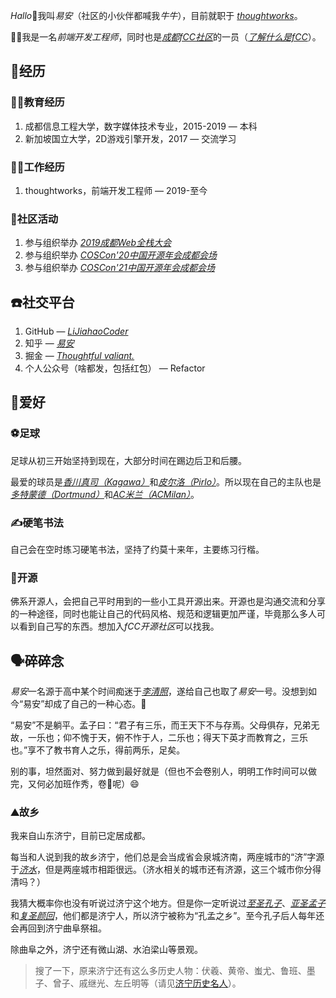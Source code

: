 *Hallo*🙋我叫*易安*（社区的小伙伴都喊我*牛牛*），目前就职于 [*thoughtworks*](https://www.thoughtworks.com/)。

🧑‍💻我是一名*前端开发工程师*，同时也是[*成都fCC社区*](https://fcc-cd.dev/)的一员（[*了解什么是fCC*](https://github.com/freeCodeCamp/freeCodeCamp)）。

## 🌊经历

### 👨‍🎓教育经历

1. 成都信息工程大学，数字媒体技术专业，2015-2019 — 本科
2. 新加坡国立大学，2D游戏引擎开发，2017 — 交流学习

### 👷‍♂️工作经历

1. thoughtworks，前端开发工程师 — 2019-至今

### 🍄社区活动

1. 参与组织举办 [*2019成都Web全栈大会*](https://web-conf.dev/#2019/)
2. 参与组织举办 [*COSCon'20中国开源年会成都会场*](https://fcc-cd.dev/activity/conference/coscon-2020-chengdu/)
3. 参与组织举办 [*COSCon'21中国开源年会成都会场*](https://fcc-cd.dev/activity/conference/coscon-2021-chengdu/)

## ☎️社交平台

1. GitHub — [*LiJiahaoCoder*](https://github.com/LiJiahaoCoder)
2. 知乎 — [*易安*](https://www.zhihu.com/people/li-jia-hao-32-2)
3. 掘金 — [*Thoughtful valiant.*](https://juejin.cn/user/3825956194095597)
4. 个人公众号（啥都发，包括红包） — Refactor

## 🍟爱好

### ⚽️足球

足球从初三开始坚持到现在，大部分时间在踢边后卫和后腰。

最爱的球员是[*香川真司（Kagawa）*](https://zh.m.wikipedia.org/zh/%E9%A6%99%E5%B7%9D%E7%9C%9F%E5%8F%B8)和[*皮尔洛（Pirlo）*](https://zh.wikipedia.org/wiki/%E5%AE%89%E5%BE%B7%E7%83%88%E4%BA%9A%C2%B7%E7%9A%AE%E5%B0%94%E6%B4%9B)。所以现在自己的主队也是[*多特蒙德（Dortmund）*](https://zh.wikipedia.org/wiki/%E5%A4%9A%E7%89%B9%E8%92%99%E5%BE%B7%E8%B6%B3%E7%90%83%E4%BF%B1%E6%A8%82%E9%83%A8)和[*AC米兰（ACMilan）*](https://zh.wikipedia.org/wiki/AC%E7%B1%B3%E5%85%B0)。

### ✍️硬笔书法

自己会在空时练习硬笔书法，坚持了约莫十来年，主要练习行楷。


### 🌻开源

佛系开源人，会把自己平时用到的一些小工具开源出来。开源也是沟通交流和分享的一种途径，同时也能让自己的代码风格、规范和逻辑更加严谨，毕竟那么多人可以看到自己写的东西。想加入*fCC开源社区*可以找我。


## 🗣碎碎念

*易安*一名源于高中某个时间痴迷于[*李清照*](https://zh.wikipedia.org/wiki/%E6%9D%8E%E6%B8%85%E7%85%A7)，遂给自己也取了*易安*一号。没想到如今“易安”却成了自己的一种心态。🧘

“易安”不是躺平。孟子曰：“君子有三乐，而王天下不与存焉。父母俱存，兄弟无故，一乐也；仰不愧于天，俯不怍于人，二乐也；得天下英才而教育之，三乐也。”享不了教书育人之乐，得前两乐，足矣。

别的事，坦然面对、努力做到最好就是（但也不会卷别人，明明工作时间可以做完，又何必加班作秀，卷🍋呢）😄

### ⛰故乡

我来自山东济宁，目前已定居成都。

每当和人说到我的故乡济宁，他们总是会当成省会泉城济南，两座城市的“济”字源于[*济水*](https://zh.m.wikipedia.org/zh-hans/%E6%B5%8E%E6%B0%B4)，但是两座城市相距很远。（济水相关的城市还有济源，这三个城市你分得清吗？）

我猜大概率你也没有听说过济宁这个地方。但是你一定听说过[*至圣孔子*](https://zh.wikipedia.org/wiki/%E5%AD%94%E5%AD%90)、[*亚圣孟子*](https://zh.wikipedia.org/wiki/%E5%AD%9F%E5%AD%90)和[*复圣颜回*](https://zh.wikipedia.org/zh-cn/%E9%A2%9C%E5%9B%9E)，他们都是济宁人，所以济宁被称为“孔孟之乡”。至今孔子后人每年还会再回到济宁曲阜祭祖。

除曲阜之外，济宁还有微山湖、水泊梁山等景观。

> 搜了一下，原来济宁还有这么多历史人物：伏羲、黄帝、蚩尤、鲁班、墨子、曾子、戚继光、左丘明等（请见[济宁历史名人](http://www.cctv.com/special/jining/20091221/103540.shtml)）。

